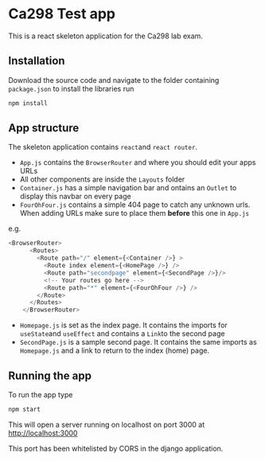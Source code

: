 
# Ca298 Test app

This is a react skeleton application for the Ca298 lab exam.

## Installation
Download the source code and navigate to the folder containing `package.json` to install the libraries run 
```sh 
npm install
```

## App structure
The skeleton application contains `react`and `react router`.

- `App.js` contains the `BrowserRouter` and where you should edit your apps URLs
- All other components are inside the `Layouts` folder
- `Container.js` has a simple navigation bar and ontains an `Outlet` to display this navbar on every page
- `FourOhFour.js` contains a simple 404 page to catch any unknown urls. When adding URLs make sure to place them **before** this one in `App.js` 

e.g.
```js 
<BrowserRouter>
      <Routes>
        <Route path="/" element={<Container />} >
          <Route index element={<HomePage />} />
          <Route path="secondpage" element={<SecondPage />}/>
          <!-- Your routes go here -->
          <Route path="*" element={<FourOhFour />} />
        </Route>
      </Routes>
    </BrowserRouter>
```
- `Homepage.js` is set as the index page. It contains the imports for `useState`and `useEffect` and contains a `Link`to the second page
- `SecondPage.js` is a sample second page. It contains the same imports as `Homepage.js` and a link to return to the index (home) page.

## Running the app

To run the app type 

```sh
npm start
```

This will open a server running on localhost on port 3000 at [http://localhost:3000](http://localhost:3000)

This port has been whitelisted by CORS in the django application.
